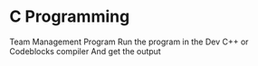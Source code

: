# C Programming
Team Management Program
Run the program in the Dev C++ or Codeblocks compiler
And get the output
